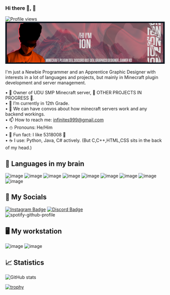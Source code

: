 ### Hi there 👋, 👀
![Profile views](https://gpvc.arturio.dev/captainion2119)  
![](https://raw.githubusercontent.com/captainion2119/captainion2119/b7690092be4d5209506de416fa45b86e5a40bd51/media/banner.png)

I'm just a Newbie Programmer and an Apprentice Graphic Designer with interests in a lot of languages and projects, but mainly in Minecraft plugin development and server management.

• 🔭 Owner of UDU SMP Minecraft server, 🚧 OTHER PROJECTS IN PROGRESS 🚧.  
• 🌴 I’m currently in 12th Grade.  
• 💬 We can have convos about how minecraft servers work and any backend workings.  
• 📫 How to reach me: infinites999@gmail.com  
• ⛄️ Pronouns: He/Him  
• 🍪 Fun fact: I like 5318008 👀  
• ☕ I use: Python, Java, C# actively. (But C,C++,HTML,CSS sits in the back of my head.)

## 🧠 Languages in my brain
![image](https://img.shields.io/badge/C%23-239120?style=for-the-badge&logo=c-sharp&logoColor=white) ![image](https://img.shields.io/badge/Java-ED8B00?style=for-the-badge&logo=java&logoColor=white) ![image](https://img.shields.io/badge/Python-FFD43B?style=for-the-badge&logo=python&logoColor=blue) ![image](https://img.shields.io/badge/MySQL-005C84?style=for-the-badge&logo=mysql&logoColor=white) ![image](https://img.shields.io/badge/-HTML-orange?style=for-the-badge&logo=html5&logoColor=white) ![image](https://img.shields.io/badge/-CSS-blue?style=for-the-badge&logo=css3&logoColor=white) ![image](https://img.shields.io/badge/-JavaScript-yellow?style=for-the-badge&logo=javascript&logoColor=white) ![image](https://img.shields.io/badge/-React-blue?style=for-the-badge&logo=react&logoColor=white) ![image](https://img.shields.io/badge/-Next.js-green?style=for-the-badge&logo=next.js&logoColor=white)

## 🔗 My Socials
[![Instagram Badge](https://img.shields.io/badge/Instagram-E4405F?style=for-the-badge&logo=instagram&logoColor=white)](https://www.instagram.com/adithya.2119/)
[![Discord Badge](https://img.shields.io/badge/Discord-7289DA?style=for-the-badge&logo=discord&logoColor=white)](https://discord.com/users/402442664936472586)   
![spotify-github-profile](https://spotify-github-profile.vercel.app/api/view?uid=rjo3jw0ks85vtz14ysv5dqbwa&cover_image=false&theme=default&bar_color=53b14f&bar_color_cover=false)

## 🖥️ My workstation
![image](https://img.shields.io/badge/-RTX--2070S-brightgreen?style=for-the-badge&logo=nvidia&logoColor=white) ![image](https://img.shields.io/badge/-INTEL%20Core%20i5%2010th%20gen-blue?style=for-the-badge&logo=intel&logoColor=white)

## 📈 Statistics
![GitHub stats](https://github-readme-stats.vercel.app/api?username=captainion2119&show_icons=true&theme=aura_dark)   

[![trophy](https://github-profile-trophy.vercel.app/?username=captainion2119&theme=onedark)](https://github.com/ryo-ma/github-profile-trophy&theme=onedark)
